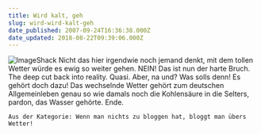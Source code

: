 ```yaml
---
title: Wird kalt, geh
slug: wird-wird-kalt-geh
date_published: 2007-09-24T16:36:38.000Z
date_updated: 2018-08-22T09:39:06.000Z
---
```


![ImageShack](//picdump.thafaker.de/2007/09/wintercomes.png)
Nicht das hier irgendwie noch jemand denkt, mit dem tollen Wetter würde es ewig so weiter gehen. NEIN! Das ist nun der harte Bruch. The deep cut back into reality. Quasi. Aber, na und? Was solls denn! Es gehört doch dazu! Das wechselnde Wetter gehört zum deutschen Allgemeinleben genau so wie damals noch die Kohlensäure in die Selters, pardon, das Wasser gehörte. Ende.

`Aus der Kategorie: Wenn man nichts zu bloggen hat, bloggt man übers Wetter!`
